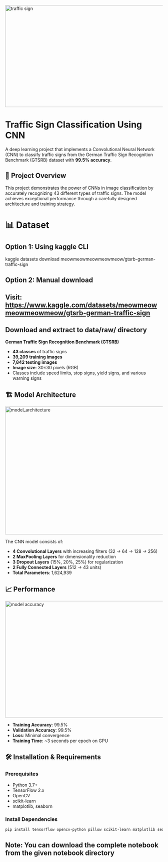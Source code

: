

<img width="1146" height="325" alt="traffic sign" src="https://github.com/user-attachments/assets/516a6936-9d58-4779-8fd6-53de87b5ea29" />

# Traffic Sign Classification Using CNN

A deep learning project that implements a Convolutional Neural Network (CNN) to classify traffic signs from the German Traffic Sign Recognition Benchmark (GTSRB) dataset with **99.5% accuracy**.

## 🚦 Project Overview

This project demonstrates the power of CNNs in image classification by accurately recognizing 43 different types of traffic signs. The model achieves exceptional performance through a carefully designed architecture and training strategy.

# 📊 Dataset
## Option 1: Using kaggle CLI
kaggle datasets download meowmeowmeowmeowmeow/gtsrb-german-traffic-sign

## Option 2: Manual download
## Visit: https://www.kaggle.com/datasets/meowmeowmeowmeowmeow/gtsrb-german-traffic-sign
## Download and extract to data/raw/ directory

**German Traffic Sign Recognition Benchmark (GTSRB)**
- **43 classes** of traffic signs
- **39,209 training images**
- **7,842 testing images**
- **Image size**: 30×30 pixels (RGB)
- Classes include speed limits, stop signs, yield signs, and various warning signs

## 🏗️ Model Architecture

<img width="513" height="408" alt="model_architecture" src="https://github.com/user-attachments/assets/ddf31c5e-afdb-4f7e-a6ba-0790e0933817" />


The CNN model consists of:
- **4 Convolutional Layers** with increasing filters (32 → 64 → 128 → 256)
- **2 MaxPooling Layers** for dimensionality reduction
- **3 Dropout Layers** (15%, 20%, 25%) for regularization
- **2 Fully Connected Layers** (512 → 43 units)
- **Total Parameters**: 1,624,939

## 📈 Performance
<img width="1188" height="372" alt="model accuracy" src="https://github.com/user-attachments/assets/cc184b63-1f26-4e57-856e-3747628248f5" />

- **Training Accuracy**: 99.5%
- **Validation Accuracy**: 99.5%
- **Loss**: Minimal convergence
- **Training Time**: ~3 seconds per epoch on GPU

## 🛠️ Installation & Requirements

### Prerequisites
- Python 3.7+
- TensorFlow 2.x
- OpenCV
- scikit-learn
- matplotlib, seaborn

### Install Dependencies
```bash
pip install tensorflow opencv-python pillow scikit-learn matplotlib seaborn pandas numpy
```
## Note: You can download the complete notebook from the given notebook directory
